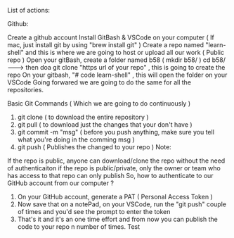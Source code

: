 List of actions:

Github:

Create a github account
Install GitBash & VSCode on your computer ( If mac, just install git by using "brew install git" )
Create a repo named "learn-shell" and this is where we are going to host or upload all our work ( Public repo )
Open your gitBash, create a folder named b58 ( mkdir b58/ )
cd b58/ ---> then doa git clone "https url of your repo" , this is going to create the repo
On your gitbash, "# code learn-shell" , this will open the folder on your VSCode
Going forwared we are going to do the same for all the repositories.

Basic Git Commands ( Which we are going to do continuously )
1) git clone             ( to download the entire repository )
2) git pull              ( to download just the changes that your don't have ) 
3) git commit -m "msg"   ( before you push anything, make sure you tell what you're doing in the comming msg ) 
4) git push              ( Publishes the changed to your repo )
Note:

If the repo is public, anyone can download/clone the repo without the need of authenticaiton
if the repo is public/private, only the owner or team who has access to that repo can only publish
So, how to authenticate to our GitHub account from our computer ?
1) On your GitHub account, generate a PAT ( Personal Access Token )
2) Now save that on a notePad, on your VSCode, run the "git push" couple of times and you'd see the prompt to enter the token
3) That's it and it's an one time effort and from now you can publish the code to your repo n number of times.
Test